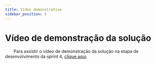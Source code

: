 ```yaml
---
title: Vídeo demonstrativo
sidebar_position: 3
---
```


# Vídeo de demonstração da solução

&emsp;&emsp;Para assistir o vídeo de demonstração da solução na etapa de desenvolvimento da sprint 4, [clique aqui](https://youtu.be/e7sV7_amnzM).